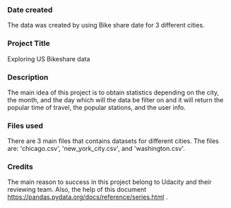 
### Date created
The data was created by using Bike share date for 3 different cities.

### Project Title
Exploring US Bikeshare data

### Description
The main idea of this project is to obtain statistics depending on the city, the month, and the day which will the data be filter on and it will return the popular time of travel, the popular stations, and the user info.

### Files used
There are 3 main files that contains datasets for different cities. The files are: 'chicago.csv', 'new_york_city.csv', and 'washington.csv'.

### Credits
The main reason to success in this project belong to Udacity and their reviewing team. Also, the help of this document https://pandas.pydata.org/docs/reference/series.html .
